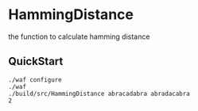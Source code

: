 HammingDistance
===============

the function to calculate hamming distance

QuickStart
----------
    ./waf configure
    ./waf
    ./build/src/HammingDistance abracadabra abradacabra
    2
